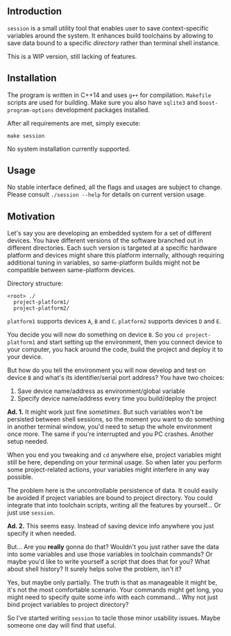 ## Introduction
`session` is a small utility tool that enables user to save context-specific
variables around the system. It enhances build toolchains by allowing to save
data bound to a specific _directory_ rather than terminal shell instance.

This is a WIP version, still lacking of features.

## Installation
The program is written in C++14 and uses `g++` for compilation. `Makefile`
scripts are used for building.
Make sure you also have `sqlite3` and `boost-program-options` development
packages installed.

After all requirements are met, simply execute:

    make session

No system installation currently supported.

## Usage
No stable interface defined, all the flags and usages are subject to change.
Please consult `./session --help` for details on current version usage.

## Motivation
Let's say you are developing an embedded system for a set of different devices.
You have different versions of the software branched out in different
directories. Each such version is targeted at a specific hardware platform and
devices might share this platform internally, although requiring additional
tuning in variables, so same-platform builds might not be compatible between
same-platform devices.

Directory structure:

    <root> ./
      project-platform1/
      project-platform2/

`platform1` supports devices `A`, `B` and `C`. `platform2` supports devices `D`
and `E`.

You decide you will now do something on device `B`. So you `cd project-platform1`
and start setting up the environment, then you connect device to your computer,
you hack around the code, build the project and deploy it to your device.

But how do you tell the environment you will now develop and test on device `B`
and what's its identifier/serial port address? You have two choices:

1. Save device name/address as environment/global variable
2. Specify device name/address every time you build/deploy the project


**Ad. 1.** It might work just fine _sometimes_. But such variables won't be
persisted between shell sessions, so the moment you want to do something
in another terminal window, you'd need to setup the whole environment once more.
The same if you're interrupted and you PC crashes. Another setup needed.

When you end you tweaking and `cd` anywhere else, project variables might still
be here, depending on your terminal usage. So when later you perform some
project-related actions, your variables might interfere in any way possible.

The problem here is the uncontrollable persistence of data. It could easily be
avoided if project variables are bound to project directory. You could integrate
that into toolchain scripts, writing all the features by yourself... Or just use
`session`.

**Ad. 2.** This seems easy. Instead of saving device info anywhere you just
specify it when needed.

But... Are you **really** gonna do that? Wouldn't you just rather save the data
into some variables and use those variables in toolchain commands? Or maybe
you'd like to write yourself a script that does that for you? What about
shell history? It surely helps solve the problem, isn't it?

Yes, but maybe only partially. The truth is that as manageable it might be,
it's not the most comfortable scenario. Your commands might get long, you might
need to specify quite some info with each command... Why not just bind project variables to project directory?

So I've started writing `session` to tacle those minor usability issues. Maybe
someone one day will find that useful.
